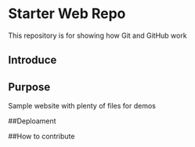# Starter Web Repo

This repository is for showing how Git and GitHub work

## Introduce

## Purpose

Sample website with plenty of files for demos

##Deploament

##How to contribute